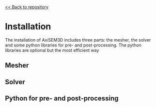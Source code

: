 [<< Back to repository](https://github.com/kuangdai/AxiSEM-3D)

# Installation

The installation of AxiSEM3D includes three parts: the mesher, the solver and some python libraries for pre- and post-processing. The python libraries are optional but the most efficient way

  

## Mesher

## Solver

## Python for pre- and post-processing
<!--stackedit_data:
eyJoaXN0b3J5IjpbNzgwMTM0ODUyXX0=
-->